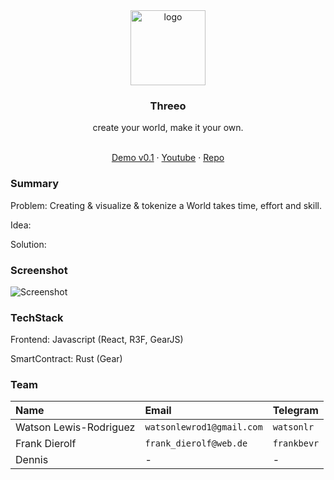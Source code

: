 <div align="center">
<img src="https://icon-library.com/images/enhance-icon/enhance-icon-28.jpg" alt="logo" width="120" height="120" />
</div>

<h3 align="center">Threeo</h3>
<p align="center">create your world, make it your own.</p>
  <p align="center">
  <br />
    <a href="http://threeo.surge.sh">Demo v0.1</a>
    ·
    <a href="https://youtu.be/TDV_lmy2cV8">Youtube</a>
    ·
    <a href="https://github.com/frankgito/threeo">Repo</a>
  </p>
</div>

### Summary

Problem: Creating & visualize & tokenize a World takes time, effort and skill. 

Idea: 

Solution: 

### Screenshot

![Screenshot](https://i.ibb.co/rt42LX8/image.png)

### TechStack

Frontend: Javascript (React, R3F, GearJS)

SmartContract: Rust (Gear)

### Team

| Name                   | Email                     | Telegram    |
| :--------------------- | :------------------------ | :---------- |
| Watson Lewis-Rodriguez | `watsonlewrod1@gmail.com` | `watsonlr`  |
| Frank Dierolf          | `frank_dierolf@web.de`    | `frankbevr` |
| Dennis                 | -                         | -           |
